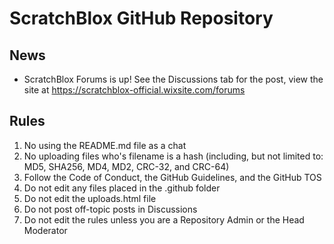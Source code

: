 # ScratchBlox GitHub Repository

## News
- ScratchBlox Forums is up! See the Discussions tab for the post, view the site at https://scratchblox-official.wixsite.com/forums

## Rules
1. No using the README.md file as a chat
2. No uploading files who's filename is a hash (including, but not limited to: MD5, SHA256, MD4, MD2, CRC-32, and CRC-64)
3. Follow the Code of Conduct, the GitHub Guidelines, and the GitHub TOS
4. Do not edit any files placed in the .github folder
5. Do not edit the uploads.html file
6. Do not post off-topic posts in Discussions
7. Do not edit the rules unless you are a Repository Admin or the Head Moderator
